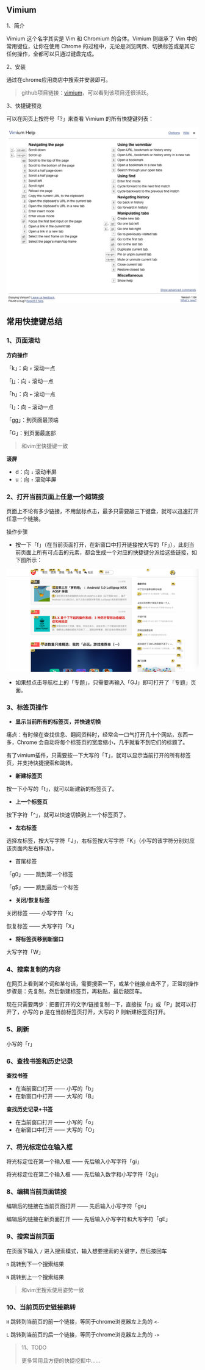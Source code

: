 ## Vimium

1、简介

Vimium 这个名字其实是 Vim 和 Chromium 的合体。Vimium 则继承了 Vim 中的常用键位，让你在使用 Chrome 的过程中，无论是浏览网页、切换标签或是其它任何操作，全都可以只通过键盘完成。

2、安装

通过在chrome应用商店中搜索并安装即可。

> github项目链接：[vimium](https://github.com/philc/vimium)，可以看到该项目还很活跃。

3、快捷键预览

可以在网页上按符号「?」来查看 Vimium 的所有快捷键列表：

![help](pic/vimium-help.jpg)

## 常用快捷键总结

### 1、页面滚动

**方向操作**

「k」：向 `↑` 滚动一点

「j」：向 `↓` 滚动一点

「h」：向 `←` 滚动一点

「l」：向 `→` 滚动一点

「gg」：到页面最顶端

「G」：到页面最底部

> 和vim里快捷键一致

**滚屏**

- d：向 `↓` 滚动半屏
- u：向 `↑` 滚动半屏

### 2、打开当前页面上任意一个超链接

页面上不论有多少链接，不用鼠标点击，最多只需要敲三下键盘，就可以迅速打开任意一个链接。

操作步骤

- 按一下「f」（在当前页面打开，在新窗口中打开链接按大写的「F」），此刻当前页面上所有可点击的元素，都会生成一个对应的快捷键分派给这些链接，如下图所示：

![label](pic/vimium-label.png)

- 如果想点击导航栏上的「专题」，只需要再输入「GJ」即可打开了「专题」页面。

### 3、标签页操作

- **显示当前所有的标签页，并快速切换**

痛点：有时候在查找信息、翻阅资料时，经常会一口气打开几十个网站，东西一多，Chrome 会自动将每个标签页的宽度缩小，几乎就看不到它们的标题了。

有了vimium插件，只需要按一下大写的「T」，就可以显示当前打开的所有标签页，并支持快捷搜索和跳转。

- **新建标签页**

按一下小写的「t」，就可以新建新的标签页了。

- **上一个标签页**

按下字符「^」，就可以快速切换到上一个标签页了。

- **左右标签**

选择左标签，按大写字符「J」，右标签按大写字符「K」（小写的该字符分别对应该页面内左右移动）。

- 首尾标签

「g0」—— 跳到第一个标签

「g$」—— 跳到最后一个标签

- **关闭/恢复标签**

关闭标签 —— 小写字符「x」

恢复标签 —— 大写字符「X」

- **将标签页移到新窗口**

大写字符「W」

### 4、搜索复制的内容

在网页上看到某个词和某句话，需要搜索一下，或某个链接点击不了，正常的操作步骤是：先复制，然后新建标签页，再粘贴，最后敲回车。

现在只需要两步：把要打开的文字/链接复制一下，直接按「p」或「P」就可以打开了，小写的 p 是在当前标签页打开，大写的 P 则新建标签页打开。 

### 5、刷新

小写的「r」

### 6、查找书签和历史记录

**查找书签**

- 在当前窗口打开 —— 小写的「b」
- 在新窗口中打开 —— 大写的「B」

**查找历史记录+书签**

- 在当前窗口打开 —— 小写的「o」
- 在新窗口中打开 —— 大写的「O」

### 7、将光标定位在输入框

将光标定位在第一个输入框 —— 先后输入小写字符「gi」

将光标定位在第二个输入框 —— 先后输入数字和小写字符「2gi」

### 8、编辑当前页面链接

编辑后的链接在当前页面打开 —— 先后输入小写字符「ge」

编辑后的链接在新页面打开 —— 先后输入小写字符和大写字符「gE」

### 9、搜索当前页面

在页面下输入 `/` 进入搜索模式，输入想要搜索的关键字，然后按回车

`n` 跳转到下一个搜索结果

`N` 跳转到上一个搜索结果

> 和vim里搜索使用姿势一致

### 10、当前页历史链接跳转

`H` 跳转到当前页的前一个链接，等同于chrome浏览器左上角的 `<-`

`L` 跳转到当前页的后一个链接，等同于chrome浏览器左上角的 `->`

> 11、TODO
>
> 更多常用且方便的快捷挖掘中……

